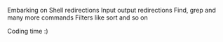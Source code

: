 Embarking on Shell redirections
Input output redirections
Find, grep and many more commands
Filters like sort and so on

Coding time :)
